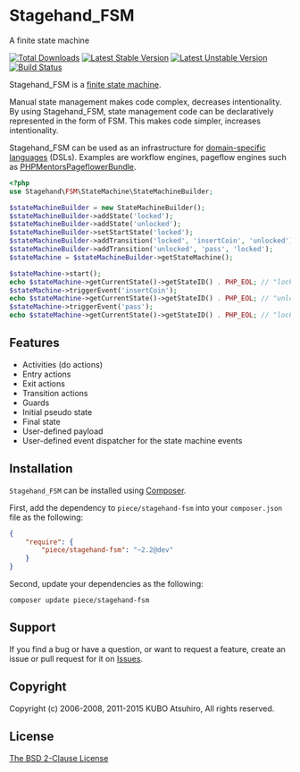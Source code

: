 # Stagehand_FSM

A finite state machine

[![Total Downloads](https://poser.pugx.org/piece/stagehand-fsm/downloads.png)](https://packagist.org/packages/piece/stagehand-fsm)
[![Latest Stable Version](https://poser.pugx.org/piece/stagehand-fsm/v/stable.png)](https://packagist.org/packages/piece/stagehand-fsm)
[![Latest Unstable Version](https://poser.pugx.org/piece/stagehand-fsm/v/unstable.png)](https://packagist.org/packages/piece/stagehand-fsm)
[![Build Status](https://travis-ci.org/piece/stagehand-fsm.svg?branch=master)](https://travis-ci.org/piece/stagehand-fsm)

Stagehand_FSM is a [finite state machine](https://en.wikipedia.org/wiki/Finite-state_machine).

Manual state management makes code complex, decreases intentionality. By using Stagehand_FSM, state management code can be declaratively represented in the form of FSM. This makes code simpler, increases intentionality.

Stagehand_FSM can be used as an infrastructure for [domain-specific languages](http://en.wikipedia.org/wiki/Domain-specific_language) (DSLs). Examples are workflow engines, pageflow engines such as [PHPMentorsPageflowerBundle](https://github.com/phpmentors-jp/pageflower-bundle).

```php
<?php
use Stagehand\FSM\StateMachine\StateMachineBuilder;

$stateMachineBuilder = new StateMachineBuilder();
$stateMachineBuilder->addState('locked');
$stateMachineBuilder->addState('unlocked');
$stateMachineBuilder->setStartState('locked');
$stateMachineBuilder->addTransition('locked', 'insertCoin', 'unlocked');
$stateMachineBuilder->addTransition('unlocked', 'pass', 'locked');
$stateMachine = $stateMachineBuilder->getStateMachine();

$stateMachine->start();
echo $stateMachine->getCurrentState()->getStateID() . PHP_EOL; // "locked"
$stateMachine->triggerEvent('insertCoin');
echo $stateMachine->getCurrentState()->getStateID() . PHP_EOL; // "unlocked"
$stateMachine->triggerEvent('pass');
echo $stateMachine->getCurrentState()->getStateID() . PHP_EOL; // "locked"
```

## Features

* Activities (do actions)
* Entry actions
* Exit actions
* Transition actions
* Guards
* Initial pseudo state
* Final state
* User-defined payload
* User-defined event dispatcher for the state machine events

## Installation

`Stagehand_FSM` can be installed using [Composer](http://getcomposer.org/).

First, add the dependency to `piece/stagehand-fsm` into your `composer.json` file as the following:

```json
{
    "require": {
        "piece/stagehand-fsm": "~2.2@dev"
    }
}
```

Second, update your dependencies as the following:

```console
composer update piece/stagehand-fsm
```

## Support

If you find a bug or have a question, or want to request a feature, create an issue or pull request for it on [Issues](https://github.com/piece/stagehand-fsm/issues).

## Copyright

Copyright (c) 2006-2008, 2011-2015 KUBO Atsuhiro, All rights reserved.

## License

[The BSD 2-Clause License](http://opensource.org/licenses/BSD-2-Clause)
